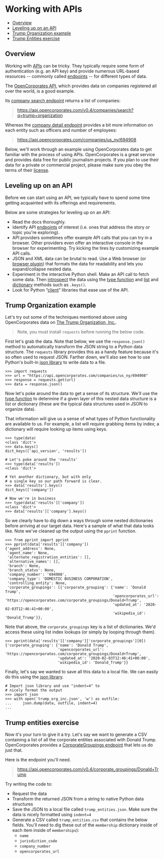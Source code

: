 # Working with APIs

- [Overview](#overview)
- [Leveling up on an API](#leveling-up-on-an-api)
- [Trump Organization example](#trump-organization-example)
- [Trump Entities exercise](#trump-entities-exercise)

## Overview

Working with [APIs](../apis_and_the_news.md) can be tricky. They typically require some form of authentication (e.g. an API key) and provide numerous URL-based resources -- commonly called [endpoints][] -- for different types of data.

[endpoints]:https://en.wikipedia.org/wiki/Web_API#Endpoints

The [OpenCorporates API](https://api.opencorporates.com/), which provides data on companies registered all over the world, is a good example. 

Its [company search endpoint](https://api.opencorporates.com/documentation/API-Reference#get-companies/search) returns a list of companies:

> https://api.opencorporates.com/v0.4/companies/search?q=trump+organization

Whereas the [company detail endpoint](https://api.opencorporates.com/documentation/API-Reference#get-companies/:jurisdiction_code/:company_number) provides a bit more information on each entity such as officers and number of employees:

> https://api.opencorporates.com/companies/us_ny/694908

Below, we'll work through an example using OpenCorporates data to get familiar with the process of using APIs. OpenCorporates is a great service and provides data free for public journalism projects. If you plan to use their data for a private or commercial project, please make sure you obey the terms of their [license](https://opencorporates.com/legal/licence).


## Leveling up on an API

Before we can start using an API, we typically have to spend some time getting acquainted with its offerings and requirements. 

Below are some strategies for leveling up on an API:

* Read the docs thoroughly.
* Identify API [endpoints][] of interest (i.e. ones that address the story or topic you're exploring).
* API providers sometimes offer example API calls that you can try in a browser. Other providers even offer an interactive console in the browser for experimenting. Try kicking the tires by customizing example API calls.
* JSON and XML data can be brutal to read. Use a Web browser (or [browser plugin](https://chrome.google.com/webstore/detail/json-formatter/bcjindcccaagfpapjjmafapmmgkkhgoa?hl=en)) that formats the data for readability and lets you expand/collapse nested data.
* Experiment in the interactive Python shell. Make an API call to fetch some data. Then [introspect](https://en.wikipedia.org/wiki/Type_introspection) the data using the [type function][] and [list](https://docs.python.org/3.8/tutorial/datastructures.html#more-on-lists) and [dictionary](https://docs.python.org/3.8/tutorial/datastructures.html#dictionaries) methods such as `.keys()`.
* Look for Python “[client](https://github.com/datamade/census)” libraries that ease use of the API.

[type function]: https://www.w3schools.com/python/ref_func_type.asp

## Trump Organization example

Let's try out some of the techniques mentioned above using OpenCorporates data on [The Trump Organization, Inc.](https://opencorporates.com/companies/us_ny/694908).

> Note, you must install `requests` before running the below code.

First let's grab the data. Note that below, we use the `response.json()` method to automatically transform the JSON string to a Python data structure. The `requests` library provides this as a handy feature because it's so often used to request JSON. Farther down, we'll also see how to use Python's built-in [json library][] to write data to a file. 

[json library]: https://docs.python.org/3/library/json.html

```
>>> import requests
>>> url = "https://api.opencorporates.com/companies/us_ny/694908"
>>> response = requests.get(url)
>>> data = response.json()
```

Now let's poke around the data to get a sense of its structure. We'll use the [type function][] to determine if a given layer of this nested data structure is a list or dictionary (these are the typical data structures used in JSON to organize data).

That information will give us a sense of what types of Python functionality are available to us. For example, a list will require grabbing items by index; a dictionary will require looking up items using keys.

```
>>> type(data)
<class 'dict'>
>>> data.keys()
dict_keys(['api_version', 'results'])

# Let's poke around the 'results'
>>> type(data['results'])
<class 'dict'>

# Yet another dictionary, but with only 
# a single key so our path forward is clear.
>>> data['results'].keys()
dict_keys(['company'])

# Now we're in business
>>> type(data['results']['company'])
<class 'dict'>
>>> data['results']['company'].keys()
```

So we clearly have to dig down a ways through some nested dictionaries before arriving at our target data. Here's a sample of what that data looks like. Note we've cleaned up the output using the `pprint` function.

```
>>> from pprint import pprint
>>> pprint(data['results']['company'])
{'agent_address': None,
 'agent_name': None,
 'alternate_registration_entities': [],
 'alternative_names': [],
 'branch': None,
 'branch_status': None,
 'company_number': '694908',
 'company_type': 'DOMESTIC BUSINESS CORPORATION',
 'controlling_entity': None,
 'corporate_groupings': [{'corporate_grouping': {'name': 'Donald Trump',
                                                 'opencorporates_url': 'https://opencorporates.com/corporate_groupings/Donald+Trump',
                                                 'updated_at': '2020-02-03T12:46:41+00:00',
                                                 'wikipedia_id': 'Donald_Trump'}},
```

Note that above, the `corporate_groupings` key is a list of dictionaries. We'd access these using list index lookups (or simply by looping through them).

```
>>> pprint(data['results']['company']['corporate_groupings'][0])
{'corporate_grouping': {'name': 'Donald Trump',
                        'opencorporates_url': 'https://opencorporates.com/corporate_groupings/Donald+Trump',
                        'updated_at': '2020-02-03T12:46:41+00:00',
                        'wikipedia_id': 'Donald_Trump'}}
```

Finally, let's say we wanted to save all this data to a local file. We can easily do this using the [json library][].

```
# Import json library and use "indent=4" to 
# nicely format the output
>>> import json
>>> with open('trump_org_inc.json', 'w') as outfile:
...     json.dump(data, outfile, indent=4)
...    
```

## Trump entities exercise

Now it's your turn to give it a try. Let's say we want to generate a CSV containing a list of all the corporate entities associated with Donald Trump. OpenCorporates provides a [CorporateGroupings endpoint](https://api.opencorporates.com/documentation/API-Reference#get-corporate_groupings/:name) that lets us do just that.

Here is the endpoint you'll need.

> https://api.opencorporates.com/v0.4/corporate_groupings/Donald+Trump

Try writing the code to:

* Request the data
* Transform the returned JSON from a string to native Python data structures
* Save the JSON to a local file called `trump_entities.json`. Make sure the data is nicely formatted using `indent=4`
* Generate a CSV called `trump_entities.csv` that contains the below fields. You'll need to dig these out of the `membership` dictionary inside of each item inside of `memberships`):
  * `name`
  * `jurisdiction_code`
  * `company_number`
  * `opencorporates_url`